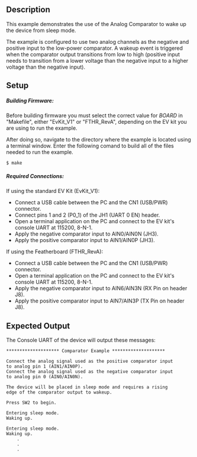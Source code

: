 ## Description

This example demonstrates the use of the Analog Comparator to wake up the device from sleep mode. 

The example is configured to use two analog channels as the negative and positive input to the low-power comparator. A wakeup event is triggered when the comparator output transitions from low to high (positive input needs to transition from a lower voltage than the negative input to a higher voltage than the negative input).

## Setup

##### Building Firmware:
Before building firmware you must select the correct value for _BOARD_  in "Makefile", either "EvKit\_V1" or "FTHR\_RevA", depending on the EV kit you are using to run the example.

After doing so, navigate to the directory where the example is located using a terminal window. Enter the following comand to build all of the files needed to run the example.

```
$ make
```

##### Required Connections:
If using the standard EV Kit (EvKit_V1):
-   Connect a USB cable between the PC and the CN1 (USB/PWR) connector.
-   Connect pins 1 and 2 (P0_1) of the JH1 (UART 0 EN) header.
-   Open a terminal application on the PC and connect to the EV kit's console UART at 115200, 8-N-1.
-   Apply the negative comparator input to AIN0/AIN0N (JH3).
-	Apply the positive comparator input to AIN1/AIN0P (JH3).

If using the Featherboard (FTHR_RevA):
-   Connect a USB cable between the PC and the CN1 (USB/PWR) connector.
-   Open a terminal application on the PC and connect to the EV kit's console UART at 115200, 8-N-1.
-   Apply the negative comparator input to AIN6/AIN3N (RX Pin on header J8).
-	Apply the positive comparator input to AIN7/AIN3P (TX Pin on header J8).

## Expected Output

The Console UART of the device will output these messages:

```
******************** Comparator Example ********************

Connect the analog signal used as the positive comparator input
to analog pin 1 (AIN1/AIN0P).
Connect the analog signal used as the negative comparator input
to analog pin 0 (AIN0/AIN0N).

The device will be placed in sleep mode and requires a rising
edge of the comparator output to wakeup.

Press SW2 to begin.

Entering sleep mode.
Waking up.

Entering sleep mode.
Waking up.
    .
    .
    .
```

